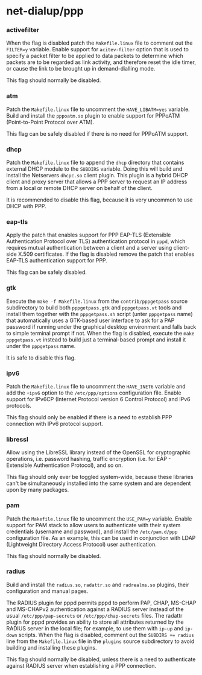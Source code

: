 # net-dialup/ppp

### activefilter
When the flag is disabled patch the `Makefile.linux` file to comment out the `FILTER=y` variable. Enable support for `acitev-filter` option that is used to specify a packet filter to be applied to data packets to determine which packets are to be regarded as link activity, and therefore reset the idle timer, or cause the link to be brought up in demand-dialling mode.

This flag should normally be disabled.

### atm
Patch the `Makefile.linux` file to uncomment the `HAVE_LIBATM=yes` variable. Build and install the `pppoatm.so` plugin to enable support for PPPoATM (Point-to-Point Protocol over ATM).

This flag can be safely disabled if there is no need for PPPoATM support.

### dhcp
Patch the `Makefile.linux` file to append the `dhcp` directory that contains external DHCP module to the `SUBDIRS` variable. Doing this will build and install the Netservers `dhcpc.so` client plugin. This plugin is a hybrid DHCP client and proxy server that allows a PPP server to request an IP address from a local or remote DHCP server on behalf of the client.

It is recommended to disable this flag, because it is very uncommon to use DHCP with PPP.

### eap-tls
Apply the patch that enables support for PPP EAP-TLS (Extensible Authentication Protocol over TLS) authentication protocol in `pppd`, which requires mutual authentication between a client and a server using client-side X.509 certificates. If the flag is disabled remove the patch that enables EAP-TLS authentication support for PPP.

This flag can be safely disabled.

### gtk
Execute the `make -f Makefile.linux` from the `contrib/pppgetpass` source subdirectory to build both `pppgetpass.gtk` and `pppgetpass.vt` tools and install them together with the `pppgetpass.sh` script (unter `pppgetpass` name) that automatically uses a GTK-based user interface to ask for a PAP password if running under the graphical desktop environment and falls back to simple terminal prompt if not. When the flag is disabled, execute the `make pppgetpass.vt` instead to build just a terminal-based prompt and install it under the `pppgetpass` name.

It is safe to disable this flag.

### ipv6
Patch the `Makefile.linux` file to uncomment the `HAVE_INET6` variable and add the `+ipv6` option to the `/etc/ppp/options` configuration file. Enable support for IPv6CP (Internet Protocol version 6 Control Protocol) and IPv6 protocols.

This flag should only be enabled if there is a need to establish PPP connection with IPv6 protocol support.

### libressl
Allow using the LibreSSL library instead of the OpenSSL for cryptographic operations, i.e. password hashing, traffic encryption (i.e. for EAP - Extensible Authentication Protocol), and so on.

This flag should only ever be toggled system-wide, because these libraries can't be simultaneously installed into the same system and are dependent upon by many packages.

### pam
Patch the `Makefile.linux` file to uncomment the `USE_PAM=y` variable. Enable support for PAM stack to allow users to authenticate with their system credentials (username and password), and install the `/etc/pam.d/ppp` configuration file. As an example, this can be used in conjunction with LDAP (Lightweight Directory Access Protocol) user authentication.

This flag should normally be disabled.

### radius
Build and install the `radius.so`, `radattr.so` and `radrealms.so` plugins, their configuration and manual pages.

The RADIUS plugin for pppd permits pppd to perform PAP, CHAP, MS-CHAP and MS-CHAPv2 authentication against a RADIUS server instead of the usual `/etc/ppp/pap-secrets` or `/etc/ppp/chap-secrets` files. The radattr plugin for pppd provides an ability to store all attributes returned by the RADIUS server in the local file; for example, to use them with `ip-up` and `ip-down` scripts. When the flag is disabled, comment out the `SUBDIRS += radius` line from the `Makefile.linux` file in the `plugins` source subdirectory to avoid building and installing these plugins.

This flag should normally be disabled, unless there is a need to authenticate against RADIUS server when establishing a PPP connection.
